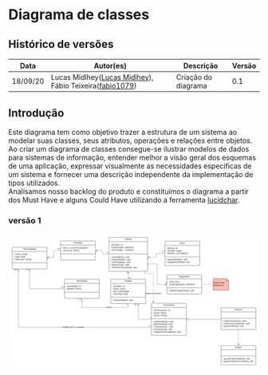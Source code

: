 
# Diagrama de classes

## Histórico de versões

| Data     | Autor(es)         | Descrição            | Versão |
| -------- | ------------- | -------------------- | ------ |
| 18/09/20 | Lucas Midlhey(<a target="blank" href="https://github.com/lucasmidlhey">Lucas Midlhey</a>), Fábio Teixeira(<a target="blank" href="https://github.com/fabio1079">fabio1079</a>)| Criação do diagrama | 0.1    |

## Introdução

Este diagrama tem como objetivo trazer a estrutura de um sistema ao modelar suas classes, seus atributos, operações e relações entre objetos. Ao criar um diagrama de classes consegue-se ilustrar modelos de dados para sistemas de informação, entender melhor a visão geral dos esquemas de uma aplicação, expressar visualmente as necessidades específicas de um sistema e fornecer uma descrição independente da implementação de tipos utilizados.</br>
Analisamos nosso backlog do produto e constituímos o diagrama a partir dos Must Have e alguns Could Have utilizando a ferramenta [ lucidchar](https://app.lucidchart.com/).

### versão 1
![Diagrama de classes](../images/diagramas/classes.png)
